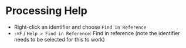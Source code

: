 # Processing Help

- Right-click an identifier and choose `Find in Reference`
- `⇧⌘F` / `Help > Find in Reference`: Find in reference (note the identifier needs to be selected for this to work)
